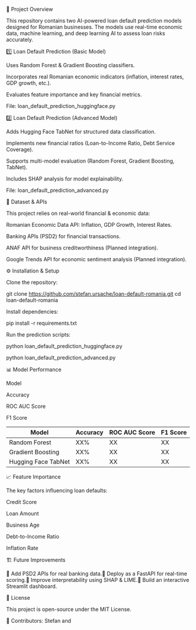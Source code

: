 📌 Project Overview

This repository contains two AI-powered loan default prediction models designed for Romanian businesses. The models use real-time economic data, machine learning, and deep learning AI to assess loan risks accurately.

1️⃣ Loan Default Prediction (Basic Model)

Uses Random Forest & Gradient Boosting classifiers.

Incorporates real Romanian economic indicators (inflation, interest rates, GDP growth, etc.).

Evaluates feature importance and key financial metrics.

File: loan_default_prediction_huggingface.py

2️⃣ Loan Default Prediction (Advanced Model)

Adds Hugging Face TabNet for structured data classification.

Implements new financial ratios (Loan-to-Income Ratio, Debt Service Coverage).

Supports multi-model evaluation (Random Forest, Gradient Boosting, TabNet).

Includes SHAP analysis for model explainability.

File: loan_default_prediction_advanced.py

📂 Dataset & APIs

This project relies on real-world financial & economic data:

Romanian Economic Data API: Inflation, GDP Growth, Interest Rates.

Banking APIs (PSD2) for financial transactions.

ANAF API for business creditworthiness (Planned integration).

Google Trends API for economic sentiment analysis (Planned integration).

⚙️ Installation & Setup

Clone the repository:

git clone https://github.com/stefan.ursache/loan-default-romania.git
cd loan-default-romania

Install dependencies:

pip install -r requirements.txt

Run the prediction scripts:

python loan_default_prediction_huggingface.py

python loan_default_prediction_advanced.py

📊 Model Performance

Model

Accuracy

ROC AUC Score

F1 Score

| Model                  | Accuracy | ROC AUC Score | F1 Score |
|------------------------|----------|--------------|----------|
| Random Forest         | XX%      | XX           | XX       |
| Gradient Boosting     | XX%      | XX           | XX       |
| Hugging Face TabNet   | XX%      | XX           | XX       |


📈 Feature Importance

The key factors influencing loan defaults:

Credit Score

Loan Amount

Business Age

Debt-to-Income Ratio

Inflation Rate

🏗️ Future Improvements

🔹 Add PSD2 APIs for real banking data.🔹 Deploy as a FastAPI for real-time scoring.🔹 Improve interpretability using SHAP & LIME.🔹 Build an interactive Streamlit dashboard.

📜 License

This project is open-source under the MIT License.

🔗 Contributors: Stefan and 
